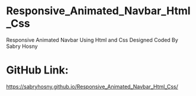 # Responsive_Animated_Navbar_Html_Css
Responsive Animated Navbar Using Html and Css Designed Coded By Sabry Hosny

# GitHub Link:
https://sabryhosny.github.io/Responsive_Animated_Navbar_Html_Css/
